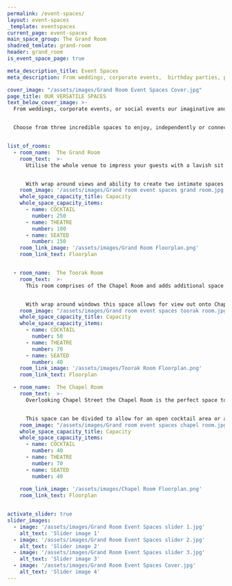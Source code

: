 ```yaml
---
permalink: /event-spaces/
layout: event-spaces
_template: eventspaces
current_page: event-spaces
main_space_group: The Grand Room
shadred_temlate: grand-room
header: grand_room
is_event_space_page: true

meta_description_title: Event Spaces
meta_description: From weddings, corporate events,  birthday parties, private dinners and anything in between, ourimaginative and versatile spaces can be transformed for any occasion.

cover_image: "/assets/images/Grand Room Event Spaces Cover.jpg"
page_title: OUR VERSATILE SPACES
text_below_cover_image: >-
  From weddings, corporate events, or social events our imaginative and versatile space can be transformed to offer a spectacular setting for any occasion. 


  Choose from three incredible spaces to enjoy, independently or connected, for one seamless event. Our team will work with you to plan and execute an event as unique and memorable as you!


list_of_rooms:
  - room_name:  The Grand Room
    room_text:  >-
      Utilise the whole venue to impress your guests with a lavish sit down dinner or a memorable cocktail party.


      With wrap around views and ability to create two intimate spaces within the venue, the possibilities for your event are endless.
    room_image: '/assets/images/Grand room event spaces grand room.jpg'
    whole_space_capacity_title: Capacity
    whole_space_capacity_items: 
      - name: COCKTAIL
        number: 250
      - name: THEATRE
        number: 100
      - name: SEATED
        number: 150
    room_link_image: '/assets/images/Grand Room Floorplan.png'
    room_link_text: Floorplan


  - room_name:  The Toorak Room
    room_text:  >-
      This room comprises of the Chapel Room and adds additional space perfect for your next cocktail party!


      With wrap around windows this space allows for view out onto Chapel Street and Toorak Road. The room is divided with the use of velvet curtains creating an intimate luxe feel to the space.
    room_image: "/assets/images/Grand room event spaces toorak room.jpg"
    whole_space_capacity_title: Capacity
    whole_space_capacity_items: 
      - name: COCKTAIL
        number: 50
      - name: THEATRE
        number: 70
      - name: SEATED
        number: 40
    room_link_image: '/assets/images/Toorak Room Floorplan.png'
    room_link_text: Floorplan

  - room_name:  The Chapel Room
    room_text:  >-
      Overlooking Chapel Street the Chapel Room is the perfect space to add in natural light to your event! 


      This space can be divided to allow for an open cocktail area or a private exclusive sit down meal.
    room_image: "/assets/images/Grand room event spaces chapel room.jpg"
    whole_space_capacity_title: Capacity
    whole_space_capacity_items: 
      - name: COCKTAIL
        number: 40
      - name: THEATRE
        number: 70
      - name: SEATED
        number: 40
    
    room_link_image: '/assets/images/Chapel Room Floorplan.png'
    room_link_text: Floorplan


activate_slider: true
slider_images: 
  - image: '/assets/images/Grand Room Event Spaces slider 1.jpg' 
    alt_text: 'Slider image 1'
  - image: '/assets/images/Grand Room Event Spaces slider 2.jpg' 
    alt_text: 'Slider image 2'
  - image: '/assets/images/Grand Room Event Spaces slider 3.jpg' 
    alt_text: 'Slider image 3'
  - image: '/assets/images/Grand Room Event Spaces Cover.jpg' 
    alt_text: 'Slider image 4'
---
```



